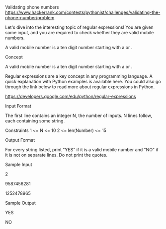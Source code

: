 Validating phone numbers
https://www.hackerrank.com/contests/pythonist/challenges/validating-the-phone-number/problem

Let's dive into the interesting topic of regular expressions! You are given some input, and you are required to check whether they are valid mobile numbers.

A valid mobile number is a ten digit number starting with a  or .

Concept

A valid mobile number is a ten digit number starting with a  or .

Regular expressions are a key concept in any programming language. A quick explanation with Python examples is available here. You could also go through the link below to read more about regular expressions in Python.

https://developers.google.com/edu/python/regular-expressions

Input Format

The first line contains an integer N, the number of inputs.
N lines follow, each containing some string.

Constraints
1 <= N <= 10
2 <= len(Number) <= 15

Output Format

For every string listed, print "YES" if it is a valid mobile number and "NO" if it is not on separate lines. Do not print the quotes.

Sample Input

2

9587456281

1252478965


Sample Output

YES

NO
